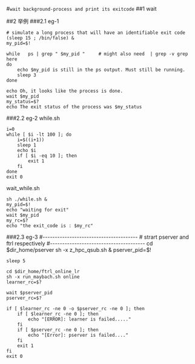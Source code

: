 #`wait background-process and print its exitcode`
##1 wait


##2 举例
###2.1 eg-1

	# simulate a long process that will have an identifiable exit code
	(sleep 15 ; /bin/false) &
	my_pid=$!
	
	while   ps | grep " $my_pid "     # might also need  | grep -v grep  here
	do
	    echo $my_pid is still in the ps output. Must still be running.
	    sleep 3
	done
	
	echo Oh, it looks like the process is done.
	wait $my_pid
	my_status=$?
	echo The exit status of the process was $my_status

###2.2 eg-2
while.sh

	i=0
	while [ $i -lt 100 ]; do
	    i=$((i+1))
	    sleep 1
	    echo $i
	    if [ $i -eq 10 ]; then
	        exit 1
	    fi
	done
	exit 0

wait_while.sh 

	sh ./while.sh &
	my_pid=$!
	echo "waiting for exit"
	wait $my_pid 
	my_rc=$?
	echo "the exit_code is : $my_rc"

###2.3 eg-3 
	#---------------------------------------
	# strart pserver and ftrl respectively 
	#---------------------------------------
	cd $dir_home/pserver
	sh -x z_hpc_qsub.sh &
	pserver_pid=$!
	
	sleep 5
	
	cd $dir_home/ftrl_online_lr
	sh -x run_maybach.sh online  
	learner_rc=$?
	
	wait $pserver_pid
	pserver_rc=$?
	
	if [ $learner_rc -ne 0 -o $pserver_rc -ne 0 ]; then 
	    if [ $learner_rc -ne 0 ]; then 
	        echo "[ERROR]: learner is failed....." 
	    fi
	    if [ $pserver_rc -ne 0 ]; then 
	        echo "[Error]: pserver is failed...."
	    fi
	    exit 1  
	fi
	exit 0